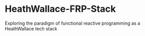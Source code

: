 # HeathWallace-FRP-Stack
Exploring the paradigm of functional reactive programming as a HeathWallace tech stack
